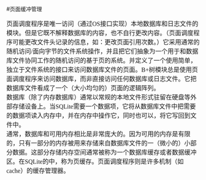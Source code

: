 #页面缓冲管理
<font face="微软雅黑" size="3px">

页面调度程序是唯一访问（通过OS接口实现）本地数据库和日志文件的模块。但是它既不解释数据库的内容，也不自行更改内容。（页面调度程序可能更改文件头记录的信息，如：更改页面引用次数。）它采用通常的随机访问/面向字节的文件系统操作，并且把它们抽象为一个用于和数据库文件协同工作的随机访问的基于页的系统。并定义了一个使用简单，独立于文件系统的接口来访问数据库文件的页面。B+树模块总是使用页面调度程序来访问数据库，而非直接访问任何数据库或日志文件。它把数据库文件看成了一个（大小均匀的）页面的逻辑阵列。  
数据库（除了内存数据库）通常以常规的本地文件形式驻留在硬盘等外部存储设备上。当SQLite需要一个数据项，它将从数据库文件中把需要的数据项读入内存中，并在内存中操作它，同时也可以，将它写回到文件中。  
通常，数据库和可用内存相比是非常庞大的。因为可用的内存是有限的，只有一部分的内存被用来存储来自数据库文件的一（微小的）小部分数据。这部分存储内存空间通常被称为一个数据库缓存或者数据缓冲区。在SQLite的中，称为页缓存。页面调度程序则是许多机制（如cache）的缓存管理器。

